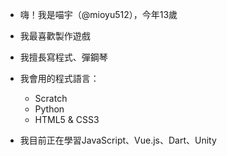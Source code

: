 - 嗨！我是喵宇（@mioyu512），今年13歲

- 我最喜歡製作遊戲

- 我擅長寫程式、彈鋼琴

- 我會用的程式語言：
  - Scratch
  - Python
  - HTML5 & CSS3

- 我目前正在學習JavaScript、Vue.js、Dart、Unity
